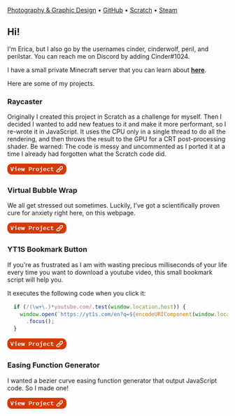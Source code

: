 [Photography & Graphic Design](https://digiulioem.myportfolio.com) • [GitHub](https://github.com/perilstar) • [Scratch](https://scratch.mit.edu/users/perilstar/) • [Steam](https://steamcommunity.com/id/perilstar/)

## Hi!

I'm Erica, but I also go by the usernames cinder, cinderwolf, peril, and perilstar. You can reach me on Discord by adding Cinder#1024.

I have a small private Minecraft server that you can learn about **[here](https://cinderwolf.net/mc)**.

Here are some of my projects.

### Raycaster

Originally I created this project in Scratch as a challenge for myself. Then I decided I wanted to add new featues to it and make it more performant, so I re-wrote it in JavaScript. It uses the CPU only in a single thread to do all the rendering, and then throws the result to the GPU for a CRT post-processing shader. Be warned: The code is messy and uncommented as I ported it at a time I already had forgotten what the Scratch code did.

[![Raycaster](/assets/images/view.png)](https://cinderwolf.net/projects/raycaster)

### Virtual Bubble Wrap

We all get stressed out sometimes. Luckily, I've got a scientifically proven cure for anxiety right here, on this webpage.

[![Virtual Bubble Wrap](/assets/images/view.png)](https://cinderwolf.net/projects/bubblewrap)

### YT1S Bookmark Button

If you're as frustrated as I am with wasting precious milliseconds of your life every time you want to download a youtube video, this small bookmark script will help you.

It executes the following code when you click it:
```javascript
  if (/(\w+\.)*youtube.com/.test(window.location.host)) {
    window.open(`https://yt1s.com/en?q=${encodeURIComponent(window.location)}`, '_blank')
      .focus();
  }
```

[![YT1S Bookmark Button](/assets/images/view.png)](https://cinderwolf.net/projects/yt1s-bookmark-button)

### Easing Function Generator

I wanted a bezier curve easing function generator that output JavaScript code. So I made one!

[![BezierFn](/assets/images/view.png)](https://cinderwolf.net/projects/bezierfn)